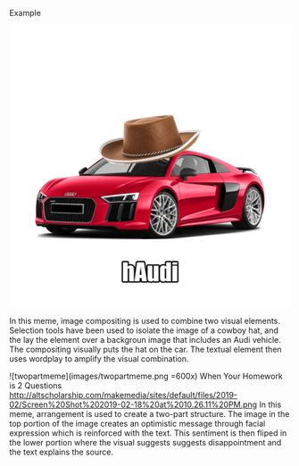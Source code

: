 Example

![hAudi](images/hAudimeme.jpg)


In this meme, image compositing is used to combine two visual elements. Selection tools have been used to isolate the image of a cowboy hat, and the lay the element over a backgroun image that includes an Audi vehicle. The compositing visually puts the hat on the car. The textual element then uses wordplay to amplify the visual combination.

![twopartmeme](images/twopartmeme.png =600x)
When Your Homework is 2 Questions http://altscholarship.com/makemedia/sites/default/files/2019-02/Screen%20Shot%202019-02-18%20at%2010.26.11%20PM.png
In this meme, arrangement is used to create a two-part structure. The image in the top portion of the image creates an optimistic message through facial expression which is reinforced with the text. This sentiment is then fliped in the lower portion where the visual suggests suggests disappointment and the text explains the source. 
